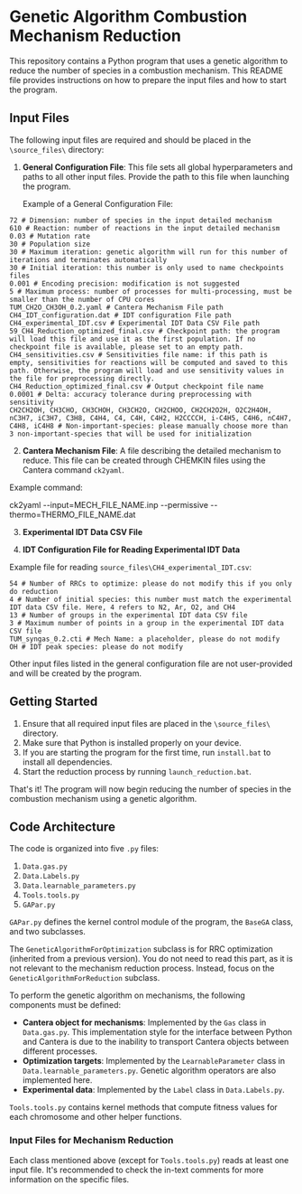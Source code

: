 # Genetic Algorithm Combustion Mechanism Reduction

This repository contains a Python program that uses a genetic algorithm to reduce the number of species in a combustion mechanism. This README file provides instructions on how to prepare the input files and how to start the program.

## Input Files

The following input files are required and should be placed in the `\source_files\` directory:

1. **General Configuration File**: This file sets all global hyperparameters and paths to all other input files. Provide the path to this file when launching the program.

   Example of a General Configuration File:

```
72 # Dimension: number of species in the input detailed mechanism
610 # Reaction: number of reactions in the input detailed mechanism
0.03 # Mutation rate
30 # Population size
30 # Maximum iteration: genetic algorithm will run for this number of iterations and terminates automatically
30 # Initial iteration: this number is only used to name checkpoints files
0.001 # Encoding precision: modification is not suggested
5 # Maximum process: number of processes for multi-processing, must be smaller than the number of CPU cores
TUM_CH2O_CH3OH_0.2.yaml # Cantera Mechanism File path
CH4_IDT_configuration.dat # IDT configuration File path
CH4_experimental_IDT.csv # Experimental IDT Data CSV File path
59_CH4_Reduction_optimized_final.csv # Checkpoint path: the program will load this file and use it as the first population. If no checkpoint file is available, please set to an empty path.
CH4_sensitivities.csv # Sensitivities file name: if this path is empty, sensitivities for reactions will be computed and saved to this path. Otherwise, the program will load and use sensitivity values in the file for preprocessing directly.
CH4_Reduction_optimized_final.csv # Output checkpoint file name
0.0001 # Delta: accuracy tolerance during preprocessing with sensitivity
CH2CH2OH, CH3CHO, CH3CHOH, CH3CH2O, CH2CHOO, CH2CH2O2H, O2C2H4OH, nC3H7, iC3H7, C3H8, C4H4, C4, C4H, C4H2, H2CCCCH, i-C4H5, C4H6, nC4H7, C4H8, iC4H8 # Non-important-species: please manually choose more than 3 non-important-species that will be used for initialization
```

2. **Cantera Mechanism File**: A file describing the detailed mechanism to reduce. This file can be created through CHEMKIN files using the Cantera command `ck2yaml`.

Example command:

ck2yaml --input=MECH_FILE_NAME.inp --permissive --thermo=THERMO_FILE_NAME.dat


3. **Experimental IDT Data CSV File**

4. **IDT Configuration File for Reading Experimental IDT Data**

Example file for reading `source_files\CH4_experimental_IDT.csv`:

```
54 # Number of RRCs to optimize: please do not modify this if you only do reduction
4 # Number of initial species: this number must match the experimental IDT data CSV file. Here, 4 refers to N2, Ar, O2, and CH4
13 # Number of groups in the experimental IDT data CSV file
3 # Maximum number of points in a group in the experimental IDT data CSV file
TUM_syngas_0.2.cti # Mech Name: a placeholder, please do not modify
OH # IDT peak species: please do not modify
```

Other input files listed in the general configuration file are not user-provided and will be created by the program.

## Getting Started

1. Ensure that all required input files are placed in the `\source_files\` directory.
2. Make sure that Python is installed properly on your device.
3. If you are starting the program for the first time, run `install.bat` to install all dependencies.
4. Start the reduction process by running `launch_reduction.bat`.

That's it! The program will now begin reducing the number of species in the combustion mechanism using a genetic algorithm.

## Code Architecture

The code is organized into five `.py` files:

1. `Data.gas.py`
2. `Data.Labels.py`
3. `Data.learnable_parameters.py`
4. `Tools.tools.py`
5. `GAPar.py`

`GAPar.py` defines the kernel control module of the program, the `BaseGA` class, and two subclasses.

The `GeneticAlgorithmForOptimization` subclass is for RRC optimization (inherited from a previous version). You do not need to read this part, as it is not relevant to the mechanism reduction process. Instead, focus on the `GeneticAlgorithmForReduction` subclass.

To perform the genetic algorithm on mechanisms, the following components must be defined:

- **Cantera object for mechanisms**: Implemented by the `Gas` class in `Data.gas.py`. This implementation style for the interface between Python and Cantera is due to the inability to transport Cantera objects between different processes.
- **Optimization targets**: Implemented by the `LearnableParameter` class in `Data.learnable_parameters.py`. Genetic algorithm operators are also implemented here.
- **Experimental data**: Implemented by the `Label` class in `Data.Labels.py`.

`Tools.tools.py` contains kernel methods that compute fitness values for each chromosome and other helper functions.

### Input Files for Mechanism Reduction

Each class mentioned above (except for `Tools.tools.py`) reads at least one input file. It's recommended to check the in-text comments for more information on the specific files.

